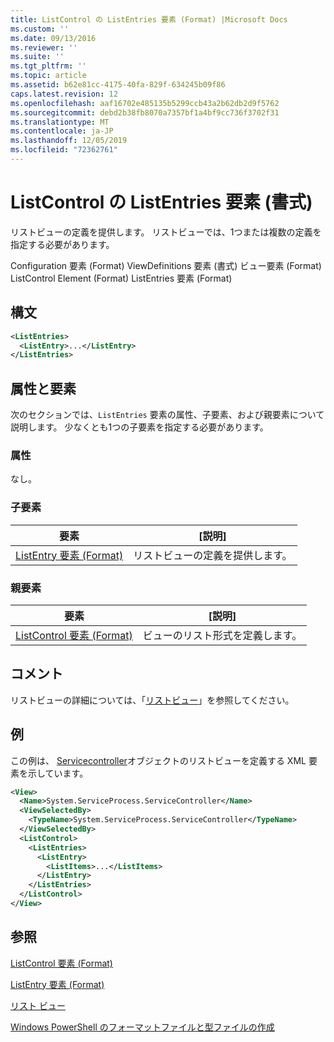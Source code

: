 ```yaml
---
title: ListControl の ListEntries 要素 (Format) |Microsoft Docs
ms.custom: ''
ms.date: 09/13/2016
ms.reviewer: ''
ms.suite: ''
ms.tgt_pltfrm: ''
ms.topic: article
ms.assetid: b62e81cc-4175-40fa-829f-634245b09f86
caps.latest.revision: 12
ms.openlocfilehash: aaf16702e485135b5299ccb43a2b62db2d9f5762
ms.sourcegitcommit: debd2b38fb8070a7357bf1a4bf9cc736f3702f31
ms.translationtype: MT
ms.contentlocale: ja-JP
ms.lasthandoff: 12/05/2019
ms.locfileid: "72362761"
---
```

# <a name="listentries-element-for-listcontrol-format"></a>ListControl の ListEntries 要素 (書式)

リストビューの定義を提供します。 リストビューでは、1つまたは複数の定義を指定する必要があります。

Configuration 要素 (Format) ViewDefinitions 要素 (書式) ビュー要素 (Format) ListControl Element (Format) ListEntries 要素 (Format)

## <a name="syntax"></a>構文

```xml
<ListEntries>
  <ListEntry>...</ListEntry>
</ListEntries>
```

## <a name="attributes-and-elements"></a>属性と要素

次のセクションでは、`ListEntries` 要素の属性、子要素、および親要素について説明します。 少なくとも1つの子要素を指定する必要があります。

### <a name="attributes"></a>属性

なし。

### <a name="child-elements"></a>子要素

|要素|[説明]|
|-------------|-----------------|
|[ListEntry 要素 (Format)](./listentry-element-for-listcontrol-format.md)|リストビューの定義を提供します。|

### <a name="parent-elements"></a>親要素

|要素|[説明]|
|-------------|-----------------|
|[ListControl 要素 (Format)](./listcontrol-element-format.md)|ビューのリスト形式を定義します。|

## <a name="remarks"></a>コメント

リストビューの詳細については、「[リストビュー](./creating-a-list-view.md)」を参照してください。

## <a name="example"></a>例

この例は、 [Servicecontroller](/dotnet/api/System.ServiceProcess.ServiceController)オブジェクトのリストビューを定義する XML 要素を示しています。

```xml
<View>
  <Name>System.ServiceProcess.ServiceController</Name>
  <ViewSelectedBy>
    <TypeName>System.ServiceProcess.ServiceController</TypeName>
  </ViewSelectedBy>
  <ListControl>
    <ListEntries>
      <ListEntry>
        <ListItems>...</ListItems>
      </ListEntry>
    </ListEntries>
  </ListControl>
</View>
```

## <a name="see-also"></a>参照

[ListControl 要素 (Format)](./listcontrol-element-format.md)

[ListEntry 要素 (Format)](./listentry-element-for-listcontrol-format.md)

[リスト ビュー](./creating-a-list-view.md)

[Windows PowerShell のフォーマットファイルと型ファイルの作成](./writing-a-powershell-formatting-file.md)
